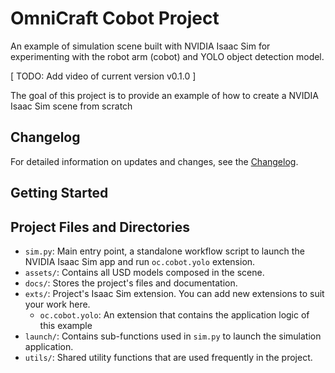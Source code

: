 # OmniCraft Cobot Project


An example of simulation scene built with NVIDIA Isaac Sim for experimenting with the robot arm (cobot) and YOLO object detection model.

[ TODO: Add video of current version v0.1.0 ]

The goal of this project is to provide an example of how to create a NVIDIA Isaac Sim scene from scratch

## Changelog
For detailed information on updates and changes, see the [Changelog](./CHANGELOG.md).

## Getting Started

## Project Files and Directories
- `sim.py`: Main entry point, a standalone workflow script to launch the NVIDIA Isaac Sim app and run `oc.cobot.yolo` extension.  
- `assets/`: Contains all USD models composed in the scene.
- `docs/`: Stores the project's files and documentation.
- `exts/`: Project's Isaac Sim extension. You can add new extensions to suit your work here.
  - `oc.cobot.yolo`: An extension that contains the application logic of this example  
- `launch/`: Contains sub-functions used in `sim.py` to launch the simulation application.
- `utils/`: Shared utility functions that are used frequently in the project.
